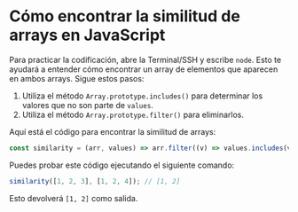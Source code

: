 # Cómo encontrar la similitud de arrays en JavaScript

Para practicar la codificación, abre la Terminal/SSH y escribe `node`. Esto te ayudará a entender cómo encontrar un array de elementos que aparecen en ambos arrays. Sigue estos pasos:

1. Utiliza el método `Array.prototype.includes()` para determinar los valores que no son parte de `values`.
2. Utiliza el método `Array.prototype.filter()` para eliminarlos.

Aquí está el código para encontrar la similitud de arrays:

```js
const similarity = (arr, values) => arr.filter((v) => values.includes(v));
```

Puedes probar este código ejecutando el siguiente comando:

```js
similarity([1, 2, 3], [1, 2, 4]); // [1, 2]
```

Esto devolverá `[1, 2]` como salida.
